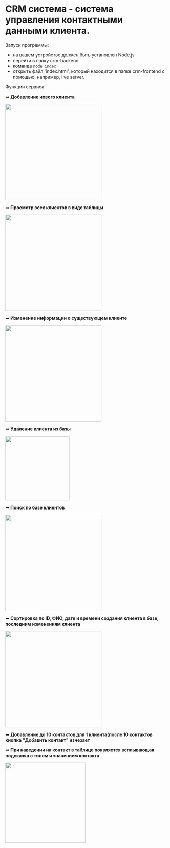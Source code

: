 # CRM система - система управления контактными данными клиента.

Запуск программы:

- на вашем устройстве должен быть установлен Node.js
- перейти в папку crm-backend
- команда `node index`
- открыть файл 'index.html', который находится в папке crm-frontend с помощью, например, live server.

Функции сервиса:

➡ __Добавление нового клиента__

<img src="https://github.com/TsaregorodtsevaA/crm/assets/92212547/681bdf56-228a-4a2b-a78c-14343ab47958" width="300">

➡ __Просмотр всех клиентов в виде таблицы__

<img src="https://github.com/TsaregorodtsevaA/crm/assets/92212547/db10c9de-e3cd-4bf8-a0bb-44b7d760e12b" height="300">

➡ __Изменение информации о существующем клиенте__

<img src="https://github.com/TsaregorodtsevaA/crm/assets/92212547/1459ad02-8a6e-43f2-a2e9-e5ee08415db2" height="300">

➡ __Удаление клиента из базы__

<img src="https://github.com/TsaregorodtsevaA/crm/assets/92212547/eff22083-af3c-4e19-a2ad-ab10848c160e" height="200">

➡ __Поиск по базе клиентов__

<img src="https://github.com/TsaregorodtsevaA/crm/assets/92212547/226028ee-c37c-4d34-a212-c86baa546d51" height="300">

➡ __Сортировка по ID, ФИО, дате и времени создания клиента в базе, последним изменениям клиента__

<img src="https://github.com/TsaregorodtsevaA/crm/assets/92212547/e0119b00-a7bb-4063-9e7e-bbf75edb8796" height="300">

➡ __Добавление до 10 контактов для 1 клиента(после 10 контактов кнопка "Добавить контакт" изчезает__

➡ __При наведении на контакт в таблице появляется всплывающая подсказка с типом и значением контакта__

<img src="https://github.com/TsaregorodtsevaA/crm/assets/92212547/b090b620-1685-43df-aae1-9705fd726c43" height="250">
